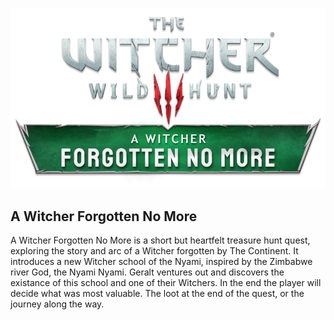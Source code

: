 ![AWFNM Image](https://github.com/MyNameIsAres/AWFNM/blob/main/a_witcher_forgotten_no_more.png)

## A Witcher Forgotten No More
A Witcher Forgotten No More is a short but heartfelt treasure hunt quest, exploring the story and arc of a Witcher forgotten by The Continent. It introduces a new Witcher school of the Nyami, inspired by the Zimbabwe river God, the Nyami Nyami. Geralt ventures out and discovers the existance of this school and one of their Witchers. In the end the player will decide what was most valuable. The loot at the end of the quest, or the journey along the way. 

